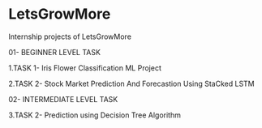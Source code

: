 # LetsGrowMore
Internship projects of LetsGrowMore

01- BEGINNER LEVEL TASK

   1.TASK 1- Iris Flower Classification ML Project

   2.TASK 2- Stock Market Prediction And Forecastion Using StaCked LSTM  


02- INTERMEDIATE LEVEL TASK

   3.TASK 2- Prediction using Decision Tree Algorithm
